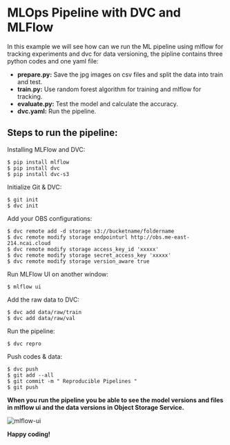 # MLOps Pipeline with DVC and MLFlow

In this example we will see how can we run the ML pipeline using mlflow for tracking experiments and dvc for data versioning, the pipline contains three python codes and one yaml file:
- **prepare.py:** Save the jpg images on csv files and split the data into train and test.
- **train.py:** Use random forest algorithm for training and mlflow for tracking.
- **evaluate.py:** Test the model and calculate the accuracy.
- **dvc.yaml:** Run the pipeline.

## Steps to run the pipeline: 

Installing MLFlow and DVC:
```console
$ pip install mlflow
$ pip install dvc
$ pip install dvc-s3
```
Initialize Git & DVC:
```console
$ git init
$ dvc init
```
Add your OBS configurations:
```console
$ dvc remote add -d storage s3://bucketname/foldername
$ dvc remote modify storage endpointurl http://obs.me-east-214.ncai.cloud
$ dvc remote modify storage access_key_id 'xxxxx'
$ dvc remote modify storage secret_access_key 'xxxxx'
$ dvc remote modify storage version_aware true
```
Run MLFlow UI on another window:
```console
$ mlflow ui
```
Add the raw data to DVC:
```console
$ dvc add data/raw/train
$ dvc add data/raw/val
```
Run the pipeline:
```console
$ dvc repro 
```
Push codes & data:
```console
$ dvc push
$ git add --all
$ git commit -m " Reproducible Pipelines "
$ git push
```
**When you run the pipeline you be able to see the model versions and files in mlflow ui and the data versions in Object Storage Service.**

![mlflow-ui](https://github.ncai.cloud/Malyami/MLOps/blob/main/mlflow-ui.png?raw=true)

**Happy coding!**
